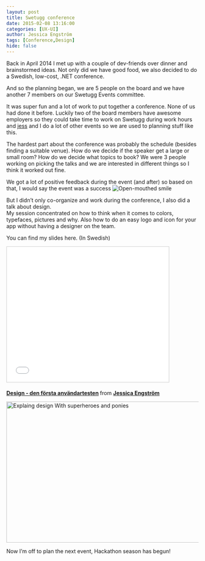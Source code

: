```yaml
---
layout: post
title: Swetugg conference
date: 2015-02-08 13:16:00
categories: [UX-UI]
author: Jessica Engström
tags: [Conference,Design]
hide: false
---
```

<p>Back in April 2014 I met up with a couple of dev-friends over dinner and brainstormed ideas. Not only did we have good food, we also decided to do a Swedish, low-cost, .NET conference.</p>
<p>And so the planning began, we are 5 people on the board and we have another 7 members on our Swetugg Events committee.</p>
<p>It was super fun and a lot of work to put together a conference. None of us had done it before. Luckily two of the board members have awesome employers so they could take time to work on Swetugg during work hours and <a href="http://www.apeoholic.se" target="_blank">jess</a> and I do a lot of other events so we are used to planning stuff like this.</p>
<p>The hardest part about the conference was probably the schedule (besides finding a suitable venue). How do we decide if the speaker get a large or small room? How do we decide what topics to book? We were 3 people working on picking the talks and we are interested in different things so I think it worked out fine.</p>
<p>We got a lot of positive feedback during the event (and after) so based on that, I would say the event was a success <img class="wlEmoticon wlEmoticon-openmouthedsmile" src="/PostImages/wlEmoticon-openmouthedsmile_3.png" alt="Open-mouthed smile" /></p>
<p>But I didn&rsquo;t only co-organize and work during the conference, I also did a talk about design.<br />My session concentrated on how to think when it comes to colors, typefaces, pictures and why. Also how to do an easy logo and icon for your app without having a designer on the team.</p>
<p>You can find my slides here. (In Swedish)</p>
<p><iframe style="margin-bottom: 5px; max-width: 100%; border: #ccc 1px solid;" src="//www.slideshare.net/slideshow/embed_code/44261829" frameborder="0" marginwidth="0" marginheight="0" scrolling="no" width="425" height="355"> </iframe></p>
<div style="margin-bottom: 5px;"><strong><a title="Design - den f&ouml;rsta anv&auml;ndartesten" href="//www.slideshare.net/catoholic/design-den-frsta-anvndartesten" target="_blank">Design - den f&ouml;rsta anv&auml;ndartesten</a> </strong>from <strong><a href="//www.slideshare.net/catoholic" target="_blank">Jessica Engstr&ouml;m</a></strong></div>
<p><a href="/PostImages/SwetuggPresentation.png"><img style="background-image: none; padding-top: 0px; padding-left: 0px; display: inline; padding-right: 0px; border: 0px;" title="SwetuggPresentation" src="/PostImages/SwetuggPresentation_thumb.png" alt="Explaing design With superheroes and ponies" width="654" height="370" border="0" /></a></p>
<p>Now I&rsquo;m off to plan the next event, Hackathon season has begun!</p>
